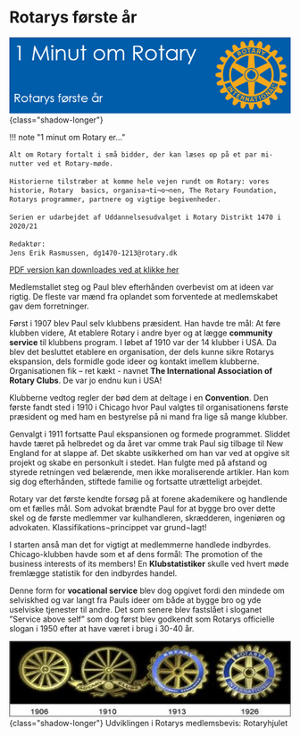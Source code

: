 # Rotarys første år

![Rotarys første år](images/rotaryfoersteaar.jpg){class="shadow-longer"} 

!!! note "1 minut om Rotary er..."

    Alt om Rotary fortalt i små bidder, der kan læses op på et par mi-nutter ved et Rotary-møde.
    
    Historierne tilstræber at komme hele vejen rundt om Rotary: vores historie, Rotary  basics, organisa¬ti¬o¬nen, The Rotary Foundation, Rotarys programmer, partnere og vigtige begivenheder.
    
    Serien er udarbejdet af Uddannelsesudvalget i Rotary Distrikt 1470 i 2020/21
    
    Redaktør: 
    Jens Erik Rasmussen, dg1470-1213@rotary.dk


<a href=https://1minut.rotary.dk/pdf-versioner/1_minut_om_Rotary_Rotarys_første_aar.pdf target=_blank>PDF version kan downloades ved at klikke her</a>

Medlemstallet steg og Paul blev efterhånden overbevist om at ideen var rigtig. De fleste var mænd fra oplandet som forventede at medlemskabet gav dem forretninger. 


Først i 1907 blev Paul selv klubbens præsident. Han havde tre mål: At føre klubben videre, At etablere Rotary i andre byer og at lægge <strong>community service</strong> til klubbens program. I løbet af 1910 var der 14 klubber i USA. Da blev det besluttet etablere en organisation, der dels kunne sikre Rotarys ekspansion, dels formidle gode ideer og kontakt imellem klubberne. Organisationen fik – ret kækt - navnet <strong>The International Association of Rotary Clubs</strong>. De var jo endnu kun i USA!


Klubberne vedtog regler der bød dem at deltage i en <strong>Convention</strong>. Den første fandt sted i 1910 i Chicago hvor Paul valgtes til organisationens første præsident og med ham en bestyrelse på ni mand fra lige så mange klubber. 


Genvalgt i 1911 fortsatte Paul ekspansionen og formede programmet. Sliddet havde tæret på helbredet og da året var omme trak Paul sig tilbage til New England for at slappe af. Det skabte usikkerhed om han var ved at opgive sit projekt og skabe en personkult i stedet. Han fulgte med på afstand og styrede retningen ved belærende, men ikke moraliserende artikler. Han kom sig dog efterhånden, stiftede familie og fortsatte utrætteligt arbejdet.


Rotary var det første kendte forsøg på at forene akademikere og handlende om et fælles mål. Som advokat brændte Paul for at bygge bro over dette skel og de første medlemmer var kulhandleren, skrædderen, ingeniøren og advokaten. Klassifikations¬princippet var grund¬lagt! 


I starten anså man det for vigtigt at medlemmerne handlede indbyrdes. Chicago-klubben havde som et af dens formål: The promotion of the business interests of its members! En <strong>Klubstatistiker</strong> skulle ved hvert møde fremlægge statistik for den indbyrdes handel. 


Denne form for <strong>vocational service</strong> blev dog opgivet fordi den mindede om selviskhed og var langt fra Pauls ideer om både at bygge bro og yde uselviske tjenester til andre. Det som senere blev fastslået i sloganet ”Service above self” som dog først blev godkendt som Rotarys officielle slogan i 1950 efter at have været i brug i 30-40 år.


![Rotaryhjulet](images/rotaryhjulet.jpg){class="shadow-longer"} 
Udviklingen i Rotarys medlemsbevis: Rotaryhjulet